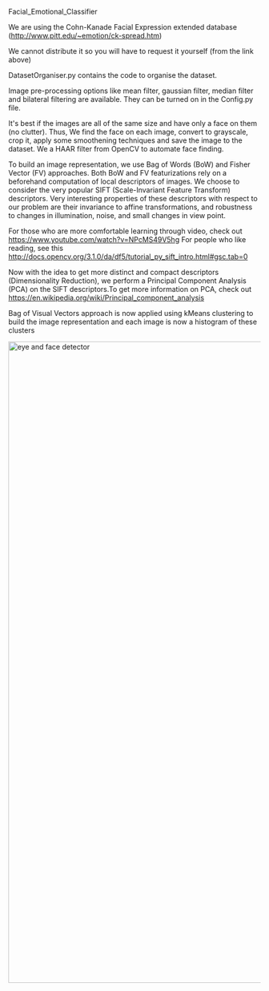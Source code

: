 Facial_Emotional_Classifier

We are using the Cohn-Kanade Facial Expression extended database (http://www.pitt.edu/~emotion/ck-spread.htm)

We cannot distribute it so you will have to request it yourself (from the link above)

DatasetOrganiser.py contains the code to organise the dataset.

Image pre-processing options like mean filter, gaussian filter, median filter and bilateral filtering are available. They can be turned on in the Config.py file.

It's best if the images are all of the same size and have only a face on them (no clutter). Thus, We find the face on each image, convert to grayscale, crop it, apply some smoothening techniques and save the image to the dataset. We a HAAR filter from OpenCV to automate face finding.

To build an image representation, we use Bag of Words (BoW) and Fisher Vector (FV) approaches. Both BoW and FV featurizations rely on a beforehand computation of local descriptors of images. We choose to consider the very popular SIFT (Scale-Invariant Feature Transform) descriptors. Very interesting properties of these descriptors with respect to our problem are their invariance to affine transformations, and robustness to changes in illumination, noise, and small changes in view point.

For those who are more comfortable learning through video, check out https://www.youtube.com/watch?v=NPcMS49V5hg For people who like reading, see this http://docs.opencv.org/3.1.0/da/df5/tutorial_py_sift_intro.html#gsc.tab=0

Now with the idea to get more distinct and compact descriptors (Dimensionality Reduction), we perform a Principal Component Analysis (PCA) on the SIFT descriptors.To get more information on PCA, check out https://en.wikipedia.org/wiki/Principal_component_analysis

Bag of Visual Vectors approach is now applied using kMeans clustering to build the image representation and each image is now a histogram of these clusters

<img width="1280" alt="eye and face detector" src="https://user-images.githubusercontent.com/11708565/27013142-e4dacd8a-4efb-11e7-9fee-de6c2ed38ecd.png">
